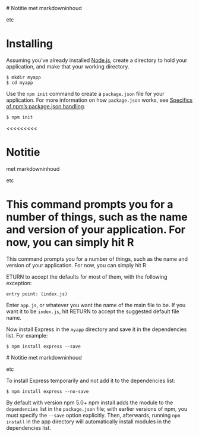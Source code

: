 <Note>
  # Notitie
  met markdowninhoud
  
  etc
</Note>

# Installing

Assuming you’ve already installed [Node.js](https://nodejs.org/), create a directory to hold your application, and make that your working directory.

```
$ mkdir myapp
$ cd myapp

```

Use the `npm init` command to create a `package.json` file for your application. For more information on how `package.json` works, see [Specifics of npm’s package.json handling](https://docs.npmjs.com/files/package.json).

```
$ npm init

```


<<<<<<<<<
<Note>
  # Notitie
  met markdowninhoud
  
  etc
</Note>

This command prompts you for a number of things, such as the name and version of your application. For now, you can simply hit R
=========
This command prompts you for a number of things, such as the name and version of your application. For now, you can simply hit R
>>>>>>>>>
ETURN to accept the defaults for most of them, with the following exception:

```
entry point: (index.js)

```

Enter `app.js`, or whatever you want the name of the main file to be. If you want it to be `index.js`, hit RETURN to accept the suggested default file name.

Now install Express in the `myapp` directory and save it in the dependencies list. For example:

```
$ npm install express --save

```

<Note>
  # Notitie
  met markdowninhoud
  
  etc
</Note>

To install Express temporarily and not add it to the dependencies list:

```
$ npm install express --no-save

```

By default with version npm 5.0+ npm install adds the module to the `dependencies` list in the `package.json` file; with earlier versions of npm, you must specify the `--save` option explicitly. Then, afterwards, running `npm install` in the app directory will automatically install modules in the dependencies list.